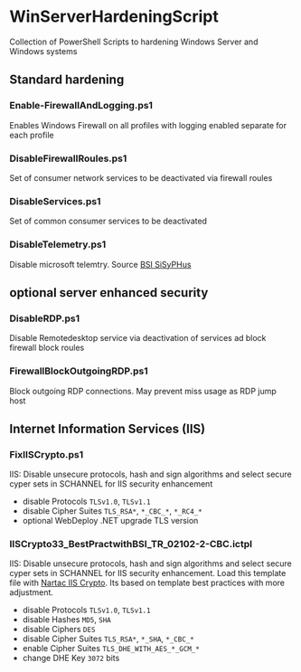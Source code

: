 # WinServerHardeningScript
Collection of PowerShell Scripts to hardening Windows Server and Windows systems

## Standard hardening
### Enable-FirewallAndLogging.ps1
Enables Windows Firewall on all profiles with logging enabled separate for each profile
### DisableFirewallRoules.ps1
Set of consumer network services to be deactivated via firewall roules
### DisableServices.ps1
Set of common consumer services to be deactivated 
### DisableTelemetry.ps1
Disable microsoft telemtry. Source [BSI SiSyPHus](https://www.bsi.bund.de/SharedDocs/Downloads/DE/BSI/Cyber-Sicherheit/SiSyPHus/E20172000_BSI_Win10_AFUNKT_TELE_DEAKTIVIEREN_v1_0.pdf?__blob=publicationFile&v=5)

## optional server enhanced security
### DisableRDP.ps1
Disable Remotedesktop service via deactivation of services ad block firewall block roules
### FirewallBlockOutgoingRDP.ps1
Block outgoing RDP connections. May prevent miss usage as RDP jump host

## Internet Information Services (IIS)
### FixIISCrypto.ps1
IIS: Disable unsecure protocols, hash and sign algorithms and select secure cyper sets in SCHANNEL for IIS security enhancement
* disable Protocols `TLSv1.0`, `TLSv1.1`
* disable Cipher Suites `TLS_RSA*`, `*_CBC_*`,  `*_RC4_*`
* optional WebDeploy .NET upgrade TLS version
### IISCrypto33_BestPractwithBSI_TR_02102-2-CBC.ictpl
IIS: Disable unsecure protocols, hash and sign algorithms and select secure cyper sets in SCHANNEL for IIS security enhancement. Load this template file with [Nartac IIS Crypto](https://www.nartac.com/Products/IISCrypto/). Its based on template best practices with more adjustment. 
* disable Protocols `TLSv1.0`, `TLSv1.1`
* disable Hashes `MD5`, `SHA`
* disable Ciphers `DES`
* disable Cipher Suites `TLS_RSA*`, `*_SHA`, `*_CBC_*`
* enable Cipher Suites `TLS_DHE_WITH_AES_*_GCM_*`
* change DHE Key `3072` bits

